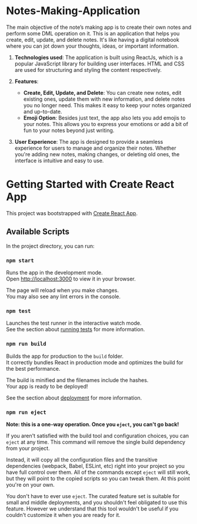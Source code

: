 # Notes-Making-Application

The main objective of the note’s making app is to create their own notes and perform some DML operation on it. This is an application that helps you create, edit, update, and delete notes. It's like having a digital notebook where you can jot down your thoughts, ideas, or important information.

1. **Technologies used**: The application is built using ReactJs, which is a popular JavaScript library for building user interfaces. HTML and CSS are used for structuring and styling the content respectively.

2. **Features**:
   - **Create, Edit, Update, and Delete**: You can create new notes, edit existing ones, update them with new information, and delete notes you no longer need. This makes it easy to keep your notes organized and up-to-date.
   - **Emoji Option**: Besides just text, the app also lets you add emojis to your notes. This allows you to express your emotions or add a bit of fun to your notes beyond just writing.

3. **User Experience**: The app is designed to provide a seamless experience for users to manage and organize their notes. Whether you're adding new notes, making changes, or deleting old ones, the interface is intuitive and easy to use.


# Getting Started with Create React App

This project was bootstrapped with [Create React App](https://github.com/facebook/create-react-app).

## Available Scripts

In the project directory, you can run:

### `npm start`

Runs the app in the development mode.\
Open [http://localhost:3000](http://localhost:3000) to view it in your browser.

The page will reload when you make changes.\
You may also see any lint errors in the console.

### `npm test`

Launches the test runner in the interactive watch mode.\
See the section about [running tests](https://facebook.github.io/create-react-app/docs/running-tests) for more information.

### `npm run build`

Builds the app for production to the `build` folder.\
It correctly bundles React in production mode and optimizes the build for the best performance.

The build is minified and the filenames include the hashes.\
Your app is ready to be deployed!

See the section about [deployment](https://facebook.github.io/create-react-app/docs/deployment) for more information.

### `npm run eject`

**Note: this is a one-way operation. Once you `eject`, you can't go back!**

If you aren't satisfied with the build tool and configuration choices, you can `eject` at any time. This command will remove the single build dependency from your project.

Instead, it will copy all the configuration files and the transitive dependencies (webpack, Babel, ESLint, etc) right into your project so you have full control over them. All of the commands except `eject` will still work, but they will point to the copied scripts so you can tweak them. At this point you're on your own.

You don't have to ever use `eject`. The curated feature set is suitable for small and middle deployments, and you shouldn't feel obligated to use this feature. However we understand that this tool wouldn't be useful if you couldn't customize it when you are ready for it.

